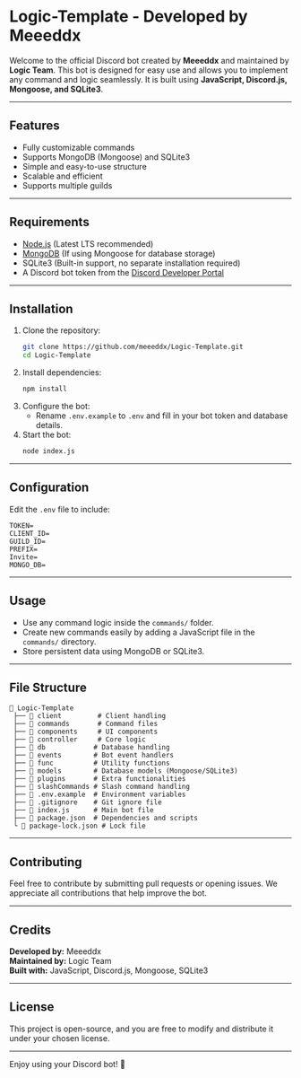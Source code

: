 # Logic-Template - Developed by Meeeddx

Welcome to the official Discord bot created by **Meeeddx** and maintained by **Logic Team**. This bot is designed for easy use and allows you to implement any command and logic seamlessly. It is built using **JavaScript, Discord.js, Mongoose, and SQLite3**.

---

## Features
- Fully customizable commands
- Supports MongoDB (Mongoose) and SQLite3
- Simple and easy-to-use structure
- Scalable and efficient
- Supports multiple guilds

---

## Requirements
- [Node.js](https://nodejs.org/) (Latest LTS recommended)
- [MongoDB](https://www.mongodb.com/) (If using Mongoose for database storage)
- SQLite3 (Built-in support, no separate installation required)
- A Discord bot token from the [Discord Developer Portal](https://discord.com/developers/applications)

---

## Installation
1. Clone the repository:
   ```bash
   git clone https://github.com/meeeddx/Logic-Template.git
   cd Logic-Template
   ```
2. Install dependencies:
   ```bash
   npm install
   ```
3. Configure the bot:
   - Rename `.env.example` to `.env` and fill in your bot token and database details.
4. Start the bot:
   ```bash
   node index.js
   ```

---

## Configuration
Edit the `.env` file to include:
```
TOKEN=
CLIENT_ID=
GUILD_ID=
PREFIX=
Invite=
MONGO_DB=
```

---

## Usage
- Use any command logic inside the `commands/` folder.
- Create new commands easily by adding a JavaScript file in the `commands/` directory.
- Store persistent data using MongoDB or SQLite3.

---

## File Structure
```
📁 Logic-Template
 ├── 📁 client         # Client handling
 ├── 📁 commands       # Command files
 ├── 📁 components     # UI components
 ├── 📁 controller     # Core logic
 ├── 📁 db            # Database handling
 ├── 📁 events        # Bot event handlers
 ├── 📁 func          # Utility functions
 ├── 📁 models        # Database models (Mongoose/SQLite3)
 ├── 📁 plugins       # Extra functionalities
 ├── 📁 slashCommands # Slash command handling
 ├── 📄 .env.example  # Environment variables
 ├── 📄 .gitignore    # Git ignore file
 ├── 📄 index.js      # Main bot file
 ├── 📄 package.json  # Dependencies and scripts
 └ 📄 package-lock.json # Lock file
```

---

## Contributing
Feel free to contribute by submitting pull requests or opening issues. We appreciate all contributions that help improve the bot.

---

## Credits
**Developed by:** Meeeddx  
**Maintained by:** Logic Team  
**Built with:** JavaScript, Discord.js, Mongoose, SQLite3

---

## License
This project is open-source, and you are free to modify and distribute it under your chosen license.

---

Enjoy using your Discord bot! 🚀

